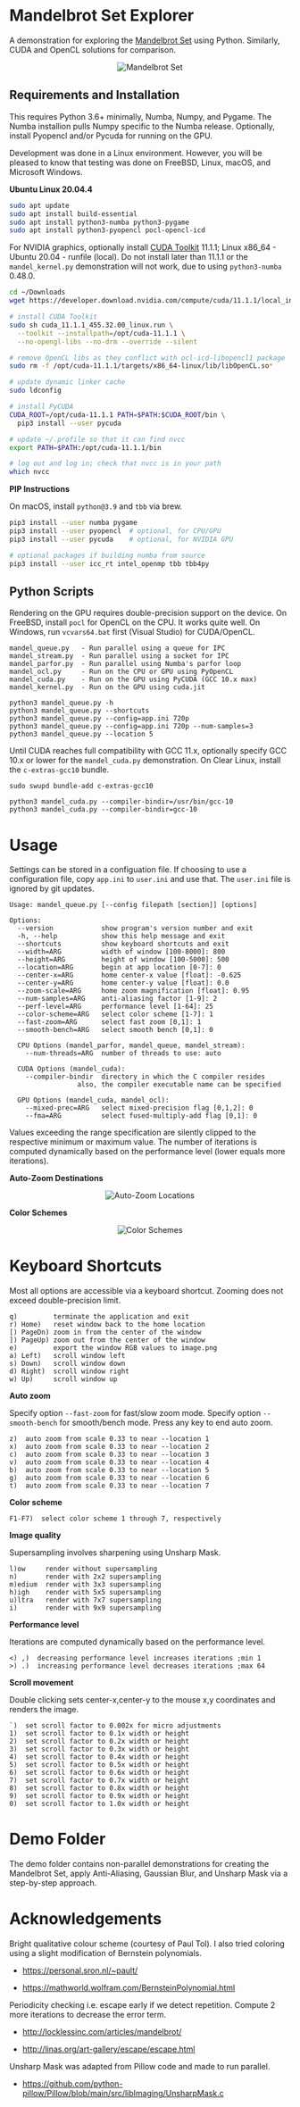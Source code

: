 # Mandelbrot Set Explorer

A demonstration for exploring the [Mandelbrot Set](https://en.wikipedia.org/wiki/Mandelbrot_set) using Python. Similarly, CUDA and OpenCL solutions for comparison.

<p align="center">
  <img src="../assets/mandelbrot.png?raw=true" alt="Mandelbrot Set"/>
</p>

## Requirements and Installation

This requires Python 3.6+ minimally, Numba, Numpy, and Pygame. The Numba installion pulls Numpy specific to the Numba release. Optionally, install Pyopencl and/or Pycuda for running on the GPU.

Development was done in a Linux environment. However, you will be pleased to know that testing was done on FreeBSD, Linux, macOS, and Microsoft Windows.

**Ubuntu Linux 20.04.4**

```bash
sudo apt update
sudo apt install build-essential
sudo apt install python3-numba python3-pygame
sudo apt install python3-pyopencl pocl-opencl-icd
```

For NVIDIA graphics, optionally install [CUDA Toolkit](https://developer.nvidia.com/cuda-toolkit-archive) 11.1.1; Linux x86_64 - Ubuntu 20.04 - runfile (local). Do not install later than 11.1.1 or the `mandel_kernel.py` demonstration will not work, due to using `python3-numba` 0.48.0.

```bash
cd ~/Downloads
wget https://developer.download.nvidia.com/compute/cuda/11.1.1/local_installers/cuda_11.1.1_455.32.00_linux.run

# install CUDA Toolkit
sudo sh cuda_11.1.1_455.32.00_linux.run \
  --toolkit --installpath=/opt/cuda-11.1.1 \
  --no-opengl-libs --no-drm --override --silent

# remove OpenCL libs as they conflict with ocl-icd-libopencl1 package
sudo rm -f /opt/cuda-11.1.1/targets/x86_64-linux/lib/libOpenCL.so*

# update dynamic linker cache
sudo ldconfig

# install PyCUDA
CUDA_ROOT=/opt/cuda-11.1.1 PATH=$PATH:$CUDA_ROOT/bin \
  pip3 install --user pycuda

# update ~/.profile so that it can find nvcc
export PATH=$PATH:/opt/cuda-11.1.1/bin

# log out and log in; check that nvcc is in your path
which nvcc
```

**PIP Instructions**

On macOS, install `python@3.9` and `tbb` via brew.

```bash
pip3 install --user numba pygame
pip3 install --user pyopencl  # optional, for CPU/GPU
pip3 install --user pycuda    # optional, for NVIDIA GPU

# optional packages if building numba from source
pip3 install --user icc_rt intel_openmp tbb tbb4py
```

## Python Scripts

Rendering on the GPU requires double-precision support on the device.
On FreeBSD, install `pocl` for OpenCL on the CPU. It works quite well.
On Windows, run `vcvars64.bat` first (Visual Studio) for CUDA/OpenCL.

```text
mandel_queue.py   - Run parallel using a queue for IPC
mandel_stream.py  - Run parallel using a socket for IPC
mandel_parfor.py  - Run parallel using Numba's parfor loop
mandel_ocl.py     - Run on the CPU or GPU using PyOpenCL
mandel_cuda.py    - Run on the GPU using PyCUDA (GCC 10.x max)
mandel_kernel.py  - Run on the GPU using cuda.jit

python3 mandel_queue.py -h
python3 mandel_queue.py --shortcuts
python3 mandel_queue.py --config=app.ini 720p
python3 mandel_queue.py --config=app.ini 720p --num-samples=3
python3 mandel_queue.py --location 5
```

Until CUDA reaches full compatibility with GCC 11.x, optionally specify
GCC 10.x or lower for the `mandel_cuda.py` demonstration. On Clear Linux,
install the `c-extras-gcc10` bundle.

```text
sudo swupd bundle-add c-extras-gcc10

python3 mandel_cuda.py --compiler-bindir=/usr/bin/gcc-10
python3 mandel_cuda.py --compiler-bindir=gcc-10
```

# Usage

Settings can be stored in a configuation file. If choosing to use a
configuration file, copy `app.ini` to `user.ini` and use that.
The `user.ini` file is ignored by git updates.

```text
Usage: mandel_queue.py [--config filepath [section]] [options]

Options:
  --version            show program's version number and exit
  -h, --help           show this help message and exit
  --shortcuts          show keyboard shortcuts and exit
  --width=ARG          width of window [100-8000]: 800
  --height=ARG         height of window [100-5000]: 500
  --location=ARG       begin at app location [0-7]: 0
  --center-x=ARG       home center-x value [float]: -0.625
  --center-y=ARG       home center-y value [float]: 0.0
  --zoom-scale=ARG     home zoom magnification [float]: 0.95
  --num-samples=ARG    anti-aliasing factor [1-9]: 2
  --perf-level=ARG     performance level [1-64]: 25
  --color-scheme=ARG   select color scheme [1-7]: 1
  --fast-zoom=ARG      select fast zoom [0,1]: 1
  --smooth-bench=ARG   select smooth bench [0,1]: 0

  CPU Options (mandel_parfor, mandel_queue, mandel_stream):
    --num-threads=ARG  number of threads to use: auto

  CUDA Options (mandel_cuda):
    --compiler-bindir  directory in which the C compiler resides
                 also, the compiler executable name can be specified

  GPU Options (mandel_cuda, mandel_ocl):
    --mixed-prec=ARG   select mixed-precision flag [0,1,2]: 0
    --fma=ARG          select fused-multiply-add flag [0,1]: 0
```

Values exceeding the range specification are silently clipped to
the respective minimum or maximum value. The number of iterations
is computed dynamically based on the performance level
(lower equals more iterations).

**Auto-Zoom Destinations**

<p align="center">
  <img src="../assets/locations.png?raw=true" alt="Auto-Zoom Locations"/>
</p>

**Color Schemes**

<p align="center">
  <img src="../assets/colorschemes.png?raw=true" alt="Color Schemes"/>
</p>

# Keyboard Shortcuts

Most all options are accessible via a keyboard shortcut.
Zooming does not exceed double-precision limit.

```text
q)         terminate the application and exit
r) Home)   reset window back to the home location
[) PageDn) zoom in from the center of the window
]) PageUp) zoom out from the center of the window
e)         export the window RGB values to image.png
a) Left)   scroll window left
s) Down)   scroll window down
d) Right)  scroll window right
w) Up)     scroll window up
```

**Auto zoom**

Specify option `--fast-zoom` for fast/slow zoom mode.
Specify option `--smooth-bench` for smooth/bench mode.
Press any key to end auto zoom.

```text
z)  auto zoom from scale 0.33 to near --location 1
x)  auto zoom from scale 0.33 to near --location 2
c)  auto zoom from scale 0.33 to near --location 3
v)  auto zoom from scale 0.33 to near --location 4
b)  auto zoom from scale 0.33 to near --location 5
g)  auto zoom from scale 0.33 to near --location 6
t)  auto zoom from scale 0.33 to near --location 7
```

**Color scheme**

```text
F1-F7)  select color scheme 1 through 7, respectively
```

**Image quality**

Supersampling involves sharpening using Unsharp Mask.

```text
l)ow     render without supersampling
n)       render with 2x2 supersampling
m)edium  render with 3x3 supersampling
h)igh    render with 5x5 supersampling
u)ltra   render with 7x7 supersampling
i)       render with 9x9 supersampling
```

**Performance level**

Iterations are computed dynamically based on the performance level.

```text
<) ,)  decreasing performance level increases iterations ;min 1
>) .)  increasing performance level decreases iterations ;max 64
```

**Scroll movement**

Double clicking sets center-x,center-y to the mouse x,y coordinates
and renders the image.

```text
`)  set scroll factor to 0.002x for micro adjustments
1)  set scroll factor to 0.1x width or height
2)  set scroll factor to 0.2x width or height
3)  set scroll factor to 0.3x width or height
4)  set scroll factor to 0.4x width or height
5)  set scroll factor to 0.5x width or height
6)  set scroll factor to 0.6x width or height
7)  set scroll factor to 0.7x width or height
8)  set scroll factor to 0.8x width or height
9)  set scroll factor to 0.9x width or height
0)  set scroll factor to 1.0x width or height
```

# Demo Folder

The demo folder contains non-parallel demonstrations for creating the
Mandelbrot Set, apply Anti-Aliasing, Gaussian Blur, and Unsharp Mask
via a step-by-step approach.

# Acknowledgements

Bright qualitative colour scheme (courtesy of Paul Tol). I also tried
coloring using a slight modification of Bernstein polynomials.

* https://personal.sron.nl/~pault/

* https://mathworld.wolfram.com/BernsteinPolynomial.html

Periodicity checking i.e. escape early if we detect repetition.
Compute 2 more iterations to decrease the error term.

* http://locklessinc.com/articles/mandelbrot/

* http://linas.org/art-gallery/escape/escape.html

Unsharp Mask was adapted from Pillow code and made to run parallel.

* https://github.com/python-pillow/Pillow/blob/main/src/libImaging/UnsharpMask.c

